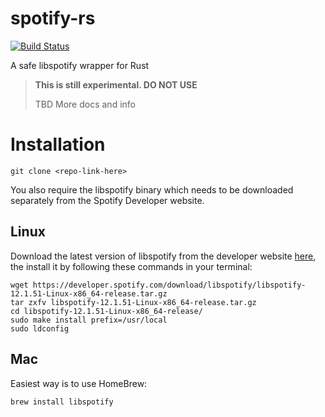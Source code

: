 # spotify-rs

[![Build Status](https://travis-ci.org/jonalmeida/spotify-rs.svg?branch=master)](https://travis-ci.org/jonalmeida/spotify-rs)

A safe libspotify wrapper for Rust

> **This is still experimental. DO NOT USE**
>
> TBD More docs and info

# Installation

```
git clone <repo-link-here>
```

You also require the libspotify binary which needs to be downloaded separately from the Spotify Developer website.

## Linux

Download the latest version of libspotify from the developer website [here][linux-dev-download], the install it by following these commands in your terminal:
```
wget https://developer.spotify.com/download/libspotify/libspotify-12.1.51-Linux-x86_64-release.tar.gz
tar zxfv libspotify-12.1.51-Linux-x86_64-release.tar.gz
cd libspotify-12.1.51-Linux-x86_64-release/
sudo make install prefix=/usr/local
sudo ldconfig
```

## Mac
Easiest way is to use HomeBrew:
```
brew install libspotify
```



[linux-dev-download]: https://developer.spotify.com/technologies/libspotify/
